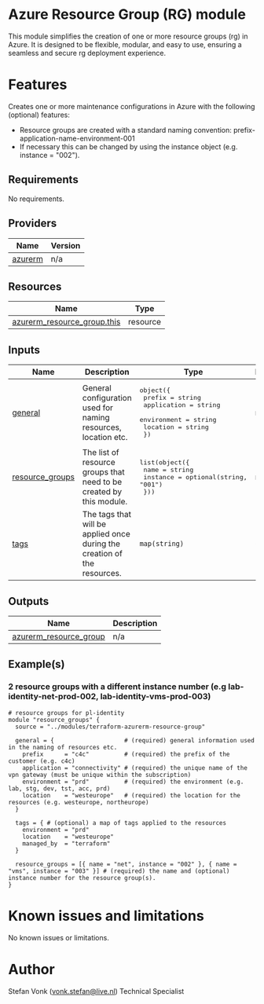 <!-- BEGIN_TF_DOCS -->
# Azure Resource Group (RG) module

This module simplifies the creation of one or more resource groups (rg) in Azure. It is designed to be flexible, modular, and easy to use, ensuring a seamless and secure rg deployment experience.

# Features

Creates one or more maintenance configurations in Azure with the following (optional) features:

- Resource groups are created with a standard naming convention: prefix-application-name-environment-001
- If necessary this can be changed by using the instance object (e.g. instance = "002").

## Requirements

No requirements.

## Providers

| Name | Version |
|------|---------|
| <a name="provider_azurerm"></a> [azurerm](#provider\_azurerm) | n/a |

## Resources

| Name | Type |
|------|------|
| [azurerm_resource_group.this](https://registry.terraform.io/providers/hashicorp/azurerm/latest/docs/resources/resource_group) | resource |

## Inputs

| Name | Description | Type | Default | Required |
|------|-------------|------|---------|:--------:|
| <a name="input_general"></a> [general](#input\_general) | General configuration used for naming resources, location etc. | <pre>object({<br>    prefix      = string<br>    application = string<br>    environment = string<br>    location    = string<br>  })</pre> | n/a | yes |
| <a name="input_resource_groups"></a> [resource\_groups](#input\_resource\_groups) | The list of resource groups that need to be created by this module. | <pre>list(object({<br>    name     = string<br>    instance = optional(string, "001")<br>  }))</pre> | n/a | yes |
| <a name="input_tags"></a> [tags](#input\_tags) | The tags that will be applied once during the creation of the resources. | `map(string)` | `{}` | no |

## Outputs

| Name | Description |
|------|-------------|
| <a name="output_azurerm_resource_group"></a> [azurerm\_resource\_group](#output\_azurerm\_resource\_group) | n/a |

## Example(s)

### 2 resource groups with a different instance number (e.g lab-identity-net-prod-002, lab-identity-vms-prod-003)

```hcl
# resource groups for pl-identity
module "resource_groups" {
  source = "../modules/terraform-azurerm-resource-group"

  general = {                    # (required) general information used in the naming of resources etc.
    prefix      = "c4c"          # (required) the prefix of the customer (e.g. c4c)
    application = "connectivity" # (required) the unique name of the vpn gateway (must be unique within the subscription)
    environment = "prd"          # (required) the environment (e.g. lab, stg, dev, tst, acc, prd)
    location    = "westeurope"   # (required) the location for the resources (e.g. westeurope, northeurope)
  }

  tags = { # (optional) a map of tags applied to the resources
    environment = "prd"
    location    = "westeurope"
    managed_by  = "terraform"
  }

  resource_groups = [{ name = "net", instance = "002" }, { name = "vms", instance = "003" }] # (required) the name and (optional) instance number for the resource group(s).
}
```

# Known issues and limitations

No known issues or limitations.

# Author

Stefan Vonk (vonk.stefan@live.nl) Technical Specialist
<!-- END_TF_DOCS -->